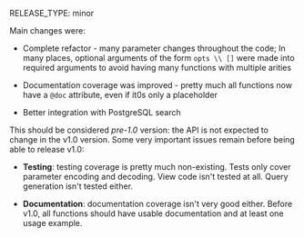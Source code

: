RELEASE_TYPE: minor

Main changes were:

* Complete refactor - many parameter changes throughout the code;
  In many places, optional arguments of the form `opts \\ []` were made
  into required arguments to avoid having many functions with multiple arities

* Documentation coverage was improved - pretty much all functions now have
  a `@doc` attribute, even if it0s only a placeholder

* Better integration with PostgreSQL search

This should be considered *pre-1.0* version: the API is not expected to change
in the v1.0 version.
Some very important issues remain before being able to release v1.0:

* **Testing**: testing coverage is pretty much non-existing.
  Tests only cover parameter encoding and decoding.
  View code isn't tested at all.
  Query generation isn't tested either.

* **Documentation**: documentation coverage isn't very good either.
  Before v1.0, all functions should have usable documentation
  and at least one usage example.


